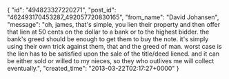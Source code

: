  {
   "id": "494823327220271",
   "post_id": "462493170453287_492057720830165",
   "from_name": "David Johansen",
   "message": "oh, james, that's simple, you lien their property and then offer that lien at 50 cents on the dollar to a bank or to the highest bidder. the bank's greed should be enough to get them to buy the note. it's simply using their own trick against them, that and the greed of man. worst case is the lien has to be satisfied upon the sale of the title/deed liened. and it can be either sold or willed to my nieces, so they who outlives me will collect eventually.",
   "created_time": "2013-03-22T02:17:27+0000"
 }
